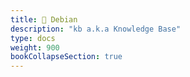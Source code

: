 ```yaml
---
title: 🔷 Debian
description: "kb a.k.a Knowledge Base"
type: docs
weight: 900
bookCollapseSection: true
---
```

